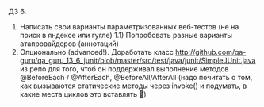 ДЗ 6. 
1) Написать свои варианты параметризованных веб-тестов (не на поиск в яндексе или гугле)
1.1) Попробовать разные варианты атапровайдеров (аннотаций)
2)  Опционально (advanced!). Доработать класс http://github.com/qa-guru/qa_guru_13_6_junit/blob/master/src/test/java/junit/SimpleJUnit.java из репо для того, чтоб он поддерживал выполнение методов @BeforeEach / @AfterEach, @BeforeAll/AfterAll (надо почитать о том, как вызываются статические методы через invoke() и подумать, в какие места циклов это вставлять 🙂)
